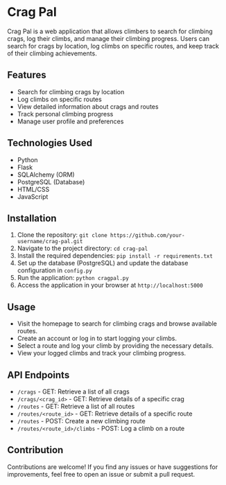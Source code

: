# Crag Pal

Crag Pal is a web application that allows climbers to search for climbing crags, log their climbs, and manage their climbing progress. Users can search for crags by location, log climbs on specific routes, and keep track of their climbing achievements.

## Features

- Search for climbing crags by location
- Log climbs on specific routes
- View detailed information about crags and routes
- Track personal climbing progress
- Manage user profile and preferences

## Technologies Used

- Python
- Flask
- SQLAlchemy (ORM)
- PostgreSQL (Database)
- HTML/CSS
- JavaScript

## Installation

1. Clone the repository: `git clone https://github.com/your-username/crag-pal.git`
2. Navigate to the project directory: `cd crag-pal`
3. Install the required dependencies: `pip install -r requirements.txt`
4. Set up the database (PostgreSQL) and update the database configuration in `config.py`
5. Run the application: `python cragpal.py`
6. Access the application in your browser at `http://localhost:5000`

## Usage

- Visit the homepage to search for climbing crags and browse available routes.
- Create an account or log in to start logging your climbs.
- Select a route and log your climb by providing the necessary details.
- View your logged climbs and track your climbing progress.

## API Endpoints

- `/crags` - GET: Retrieve a list of all crags
- `/crags/<crag_id>` - GET: Retrieve details of a specific crag
- `/routes` - GET: Retrieve a list of all routes
- `/routes/<route_id>` - GET: Retrieve details of a specific route
- `/routes` - POST: Create a new climbing route
- `/routes/<route_id>/climbs` - POST: Log a climb on a route

## Contribution

Contributions are welcome! If you find any issues or have suggestions for improvements, feel free to open an issue or submit a pull request.


